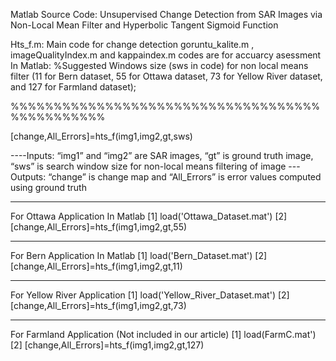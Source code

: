 Matlab Source Code: Unsupervised Change Detection from SAR Images via Non-Local Mean Filter and Hyperbolic Tangent Sigmoid Function 

Hts_f.m: Main code for change detection
goruntu_kalite.m , imageQualityIndex.m and kappaindex.m codes are for accuarcy asessment In Matlab:
%Suggested Windows size (sws in code) for non local means filter (11 for Bern dataset, 55 for Ottawa dataset, 73 for Yellow River dataset, and 127 for Farmland dataset);

%%%%%%%%%%%%%%%%%%%%%%%%%%%%%%%%%%%%%%%%%%%%%%%

[change,All_Errors]=hts_f(img1,img2,gt,sws)


----Inputs: “img1” and “img2” are SAR images, “gt” is ground truth image, “sws” is search window size for non-local means filtering of image
---Outputs: “change” is change map and “All_Errors” is error values computed using ground truth
___________________________________________________________________________________________
For Ottawa Application In Matlab
[1]	load('Ottawa_Dataset.mat')
[2]	[change,All_Errors]=hts_f(img1,img2,gt,55)
___________________________________________________________________________________________
For Bern Application In Matlab
[1]	load('Bern_Dataset.mat')
[2]	[change,All_Errors]=hts_f(img1,img2,gt,11)
___________________________________________________________________________________
For Yellow River Application
[1]	load('Yellow_River_Dataset.mat')
[2]	[change,All_Errors]=hts_f(img1,img2,gt,73)
___________________________________________________________________________________
For Farmland Application (Not included in our article)
[1]	load(FarmC.mat')
[2]	[change,All_Errors]=hts_f(img1,img2,gt,127)


